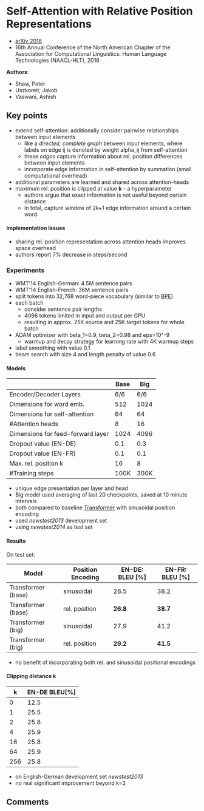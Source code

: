 # Self-Attention with Relative Position Representations
* [arXiv 2018](https://arxiv.org/abs/1803.02155)
* 16th Annual Conference of the North American Chapter of the Association for Computational Linguistics: Human Language Technologies (NAACL-HLT), 2018

**Authors**:
* Shaw, Peter
* Uszkoreit, Jakob
* Vaswani, Ashish

## Key points
* extend self-attention: additionally consider pairwise relationships between input elements
  * like a *directed, complete graph* between input elements, where labels on edge ij is denoted by weight alpha_ij from self-attention
  * these *edges* capture information about rel. position differences between input elements
  * incorporate edge information in self-attention by summation (small computational overhead)
* additional parameters are learned and shared across attention-heads
* maximum rel. position is clipped at value **k** - a hyperparameter
  * authors argue that exact information is not useful beyond certain distance
  * in total, capture window of 2k+1 edge information around a certain word

#### Implementation Issues ####
* sharing rel. position representation across attention heads improves space overhead
* authors report 7% decrease in steps/second

### Experiments ###
* WMT'14 English-German: 4.5M sentence pairs
* WMT'14 English-French: 36M sentence pairs
* split tokens into 32,768 word-piece vocabulary (similar to [BPE](https://github.com/ducthanhtran/paper_notes/blob/master/machine_learning/nlp/machine_translation/16_nmt_of_rare_words_with_subword_units.md))
* each batch
  * consider sentence pair lengths
  * 4096 tokens limited in input and output per GPU
  * resulting in approx. 25K source and 25K target tokens for whole batch
* ADAM optimizer with beta_1=0.9, beta_2=0.98 and eps=10^-9
  * warmup and decay strategy for learning rate with 4K warmup steps
* label smoothing with value 0.1
* beam search with size 4 and length penalty of value 0.6

#### Models ####

|                                   | Base | Big  |
|-----------------------------------|------|------|
| Encoder/Decoder Layers            | 6/6  | 6/6  |
| Dimensions for word emb.          | 512  | 1024 |
| Dimensions for self-attention     | 64   | 64   |
| #Attention heads                  | 8    | 16   |
| Dimensions for feed-forward layer | 1024 | 4096 |
| Dropout value (EN-DE)             | 0.1  | 0.3  |
| Dropout value (EN-FR)             | 0.1  | 0.1  |
| Max. rel. position k              | 16   | 8    |
| #Training steps                   | 100K | 300K |

* unique edge presentation per layer and head
* Big model used averaging of last 20 checkpoints, saved at 10 minute intervals
* both compared to baseline [Transformer](https://github.com/ducthanhtran/paper_notes/blob/master/machine_learning/nlp/machine_translation/17_attention_is_all_you_need.md) with sinusoidal position encoding
* used *newstest2013* development set
* using *newstest2014* as test set

#### Results ####
On test set:

| Model | Position Encoding | EN-DE: BLEU [%] | EN-FR: BLEU [%] |
|--------------------|----------|-----------------|-----------------|
| Transformer (base) | sinusoidal    | 26.5       | 38.2            |
| Transformer (base) | rel. position | **26.8**   | **38.7**        |
| Transformer (big)  | sinusoidal    | 27.9       | 41.2            |
| Transformer (big)  | rel. position | **29.2**   | **41.5**        |

* no benefit of incorporating both rel. and sinusoidal positional encodings

#### Clipping distance k ####

| k   | EN-DE BLEU[%] |
|-----|---------------|
| 0   | 12.5          |
| 1   | 25.5          |
| 2   | 25.8          |
| 4   | 25.9          |
| 16  | 25.8          |
| 64  | 25.9          |
| 256 | 25.8          |
* on English-German development set *newstest2013*
* no real significant improvement beyond k=2

## Comments ##
